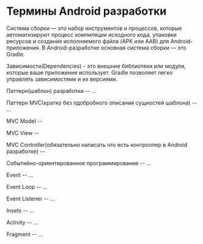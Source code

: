 # Термины Android разработки

Система сборки — это набор инструментов и процессов, которые автоматизируют процесс компиляции исходного кода,
упаковки ресурсов и создания исполняемого файла (APK или AAB) для Android-приложения. 
В Android-разработке основная система сборки — это Gradle.

Зависимости(Dependencies) - это внешние библиотеки или модули, которые ваше приложение использует.
Gradle позволяет легко управлять зависимостями и их версиями.

Паттерн(шаблон) разработки -- ...

Паттерн MVC(кратко без пдобробного описания сущностей шаблона) -- ...

MVC Model --

MVC View --

MVC Controller(обязательно написать что есть контроллер в Android разработке) --

Событийно-ориентированное программирование -- ...

Event -- ...

Event Loop -- ...

Event Listener -- ...

Insets -- ...

Activity -- ...

Fragment -- ... 
